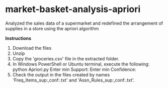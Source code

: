 # market-basket-analysis-apriori
Analyzed the sales data of a supermarket and redefined the arrangement of supplies in a store using the apriori algorithm

**Instructions**
1. Download the files
2. Unzip
3. Copy the 'groceries.csv' file in the extracted folder.
4. In Windows PowerShell or Ubuntu terminal, execute the following:
	python Apriori.py
	Enter min Support: <insert a support value>
	Enter min Confidence: <insert a confidence value>
5. Check the output in the files created by names
		'Freq_Items_sup:<support>,conf:<confidence>.txt' and 
		'Assn_Rules_sup:<support>,conf:<confidence>.txt'.
   
